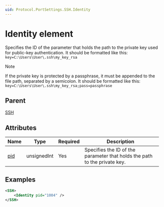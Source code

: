 ```yaml
---
uid: Protocol.PortSettings.SSH.Identity
---
```


# Identity element

Specifies the ID of the parameter that holds the path to the private key used for public-key authentication.
It should be formatted like this: ```key=C:\Users\User\.ssh\my_key_rsa```

> [!NOTE]
> If the private key is protected by a passphrase, it must be appended to the file path, separated by a semicolon. 
> It should be formatted like this: ```key=C:\Users\User\.ssh\my_key_rsa;pass=passphrase```

## Parent

[SSH](xref:Protocol.PortSettings.SSH)

## Attributes

| Name                                               | Type        | Required | Description                                                               |
|----------------------------------------------------|-------------|----------|---------------------------------------------------------------------------|
| [pid](xref:Protocol.PortSettings.SSH.Identity-pid) | unsignedInt | Yes      | Specifies the ID of the parameter that holds the path to the private key. |

## Examples

```xml
<SSH>
    <Identity pid="1004" />
</SSH>
```
